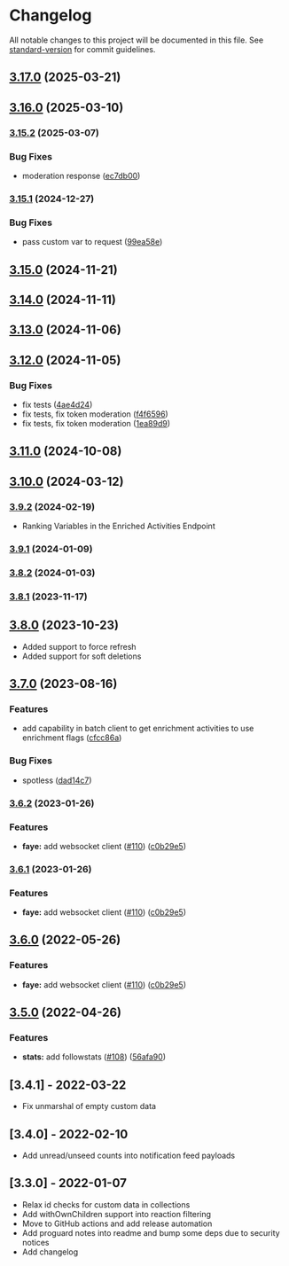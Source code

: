 # Changelog

All notable changes to this project will be documented in this file. See [standard-version](https://github.com/conventional-changelog/standard-version) for commit guidelines.

## [3.17.0](https://github.com/GetStream/stream-java/compare/v3.16.0...v3.17.0) (2025-03-21)

## [3.16.0](https://github.com/GetStream/stream-java/compare/v3.15.2...v3.16.0) (2025-03-10)

### [3.15.2](https://github.com/GetStream/stream-java/compare/v3.15.1...v3.15.2) (2025-03-07)


### Bug Fixes

* moderation response ([ec7db00](https://github.com/GetStream/stream-java/commit/ec7db0040062c2af6c9db9b3337d240594abf9b4))

### [3.15.1](https://github.com/GetStream/stream-java/compare/v3.15.0...v3.15.1) (2024-12-27)


### Bug Fixes

* pass custom var to request ([99ea58e](https://github.com/GetStream/stream-java/commit/99ea58ef057d7a5eaa1f20aaceb6b28b819e825e))

## [3.15.0](https://github.com/GetStream/stream-java/compare/v3.14.0...v3.15.0) (2024-11-21)

## [3.14.0](https://github.com/GetStream/stream-java/compare/v3.13.0...v3.14.0) (2024-11-11)

## [3.13.0](https://github.com/GetStream/stream-java/compare/v3.12.0...v3.13.0) (2024-11-06)

## [3.12.0](https://github.com/GetStream/stream-java/compare/v3.11.0...v3.12.0) (2024-11-05)


### Bug Fixes

* fix tests ([4ae4d24](https://github.com/GetStream/stream-java/commit/4ae4d2434c81334c82115fd610caf507ce32ac5c))
* fix tests, fix token moderation ([f4f6596](https://github.com/GetStream/stream-java/commit/f4f6596c240349c67f66094ccd5117a7fd3d60e6))
* fix tests, fix token moderation ([1ea89d9](https://github.com/GetStream/stream-java/commit/1ea89d90e19c773dd120d96883d8bd08252e6d86))

## [3.11.0](https://github.com/GetStream/stream-java/compare/v3.10.0...v3.11.0) (2024-10-08)

## [3.10.0](https://github.com/GetStream/stream-java/compare/v3.9.2...v3.10.0) (2024-03-12)

### [3.9.2](https://github.com/GetStream/stream-java/compare/v3.9.1...v3.9.2) (2024-02-19)
* Ranking Variables in the Enriched Activities Endpoint

### [3.9.1](https://github.com/GetStream/stream-java/compare/v3.8.2...v3.9.1) (2024-01-09)

### [3.8.2](https://github.com/GetStream/stream-java/compare/v3.8.1...v3.8.2) (2024-01-03)

### [3.8.1](https://github.com/GetStream/stream-java/compare/v3.8.0...v3.8.1) (2023-11-17)

## [3.8.0](https://github.com/GetStream/stream-java/compare/v3.7.0...v3.8.0) (2023-10-23)
* Added support to force refresh
* Added support for soft deletions

## [3.7.0](https://github.com/GetStream/stream-java/compare/v3.6.2...v3.7.0) (2023-08-16)


### Features

* add capability in batch client to get enrichment activities to use enrichment flags ([cfcc86a](https://github.com/GetStream/stream-java/commit/cfcc86ae3b62fd16cbf733912e7b484a91bb7d8b))


### Bug Fixes

* spotless ([dad14c7](https://github.com/GetStream/stream-java/commit/dad14c7abedd6ca6d9cef7ea4c1a0133cb648e72))

### [3.6.2](https://github.com/GetStream/stream-java/compare/v3.5.0...v3.6.2) (2023-01-26)


### Features

* **faye:** add websocket client ([#110](https://github.com/GetStream/stream-java/issues/110)) ([c0b29e5](https://github.com/GetStream/stream-java/commit/c0b29e51708e424f44686e20d9b2b426da661b4c))

### [3.6.1](https://github.com/GetStream/stream-java/compare/v3.5.0...v3.6.1) (2023-01-26)


### Features

* **faye:** add websocket client ([#110](https://github.com/GetStream/stream-java/issues/110)) ([c0b29e5](https://github.com/GetStream/stream-java/commit/c0b29e51708e424f44686e20d9b2b426da661b4c))

## [3.6.0](https://github.com/GetStream/stream-java/compare/v3.5.0...v3.6.0) (2022-05-26)


### Features

* **faye:** add websocket client ([#110](https://github.com/GetStream/stream-java/issues/110)) ([c0b29e5](https://github.com/GetStream/stream-java/commit/c0b29e51708e424f44686e20d9b2b426da661b4c))

## [3.5.0](https://github.com/GetStream/stream-java/compare/v3.4.1...v3.5.0) (2022-04-26)


### Features

* **stats:** add followstats ([#108](https://github.com/GetStream/stream-java/issues/108)) ([56afa90](https://github.com/GetStream/stream-java/commit/56afa9098d6d21eac5e6c0b75975b32c6684358b))

## [3.4.1] - 2022-03-22

- Fix unmarshal of empty custom data

## [3.4.0] - 2022-02-10

- Add unread/unseed counts into notification feed payloads

## [3.3.0] - 2022-01-07

- Relax id checks for custom data in collections
- Add withOwnChildren support into reaction filtering
- Move to GitHub actions and add release automation
- Add proguard notes into readme and bump some deps due to security notices
- Add changelog
